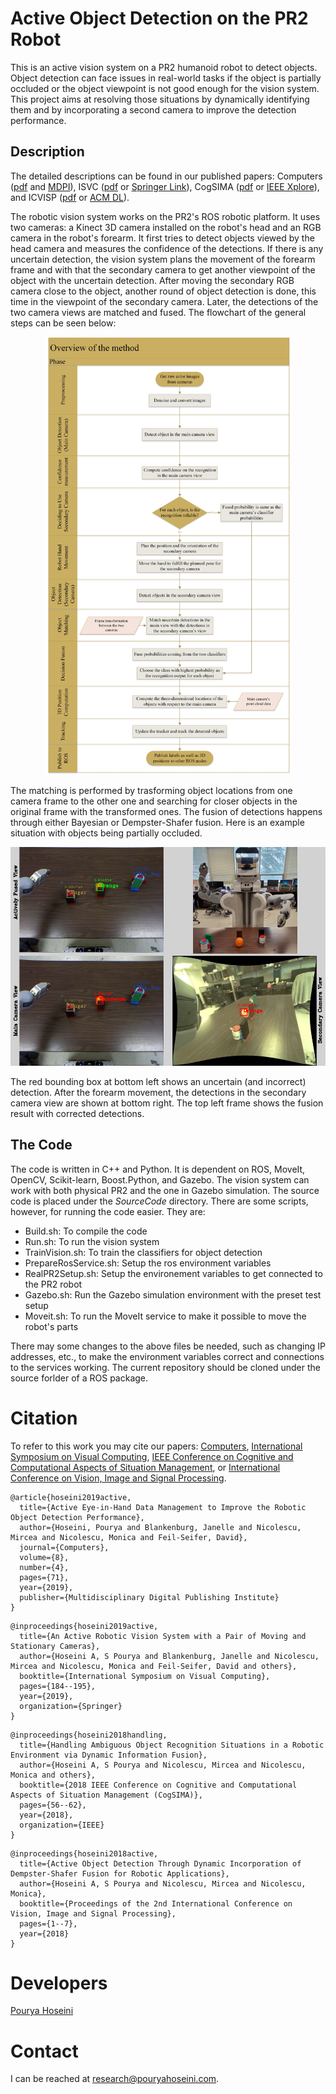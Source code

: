 # Active Object Detection on the PR2 Robot
This is an active vision system on a PR2 humanoid robot to detect objects. Object detection can face issues in real-world tasks if the object is partially occluded or the object viewpoint is not good enough for the vision system. This project aims at resolving those situations by dynamically identifying them and by incorporating a second camera to improve the detection performance.

## Description
The detailed descriptions can be found in our published papers: Computers ([pdf](docs/2019-Computers.pdf) and [MDPI](https://doi.org/10.3390/computers8040071)), ISVC ([pdf](docs/ISVC_Hoseini.pdf) or [Springer Link](https://doi.org/10.1007/978-3-030-33723-0_15)), CogSIMA ([pdf](docs/2018-CogSIMA.pdf) or [IEEE Xplore](https://doi.org/10.1109/COGSIMA.2018.8423982)), and ICVISP ([pdf](docs/2018-ICVISP.pdf) or [ACM DL](https://doi.org/10.1145/3271553.3271564)).

The robotic vision system works on the PR2's ROS robotic platform. It uses two cameras: a Kinect 3D camera installed on the robot's head and an RGB camera in the robot's forearm. It first tries to detect objects viewed by the head camera and measures the confidence of the detections. If there is any uncertain detection, the vision system plans the movement of the forearm frame and with that the secondary camera to get another viewpoint of the object with the uncertain detection. After moving the secondary RGB camera close to the object, another round of object detection is done, this time in the viewpoint of the secondary camera. Later, the detections of the two camera views are matched and fused. The flowchart of the general steps can be seen below:
<p align="center">
  <img src="./docs/flowchart.jpg" alt="Flowchart of the active robotic vision system" height=700/>
</p>

The matching is performed by trasforming object locations from one camera frame to the other one and searching for closer objects in the original frame with the transformed ones. The fusion of detections happens through either Bayesian or Dempster-Shafer fusion. Here is an example situation with objects being partially occluded. 
<p align="center">
  <img src="./docs/example.jpg" alt="Example detections" height=350/>
</p>

The red bounding box at bottom left shows an uncertain (and incorrect) detection. After the forearm movement, the detections in the secondary camera view are shown at bottom right. The top left frame shows the fusion result with corrected detections.

## The Code
The code is written in C++ and Python. It is dependent on ROS, MoveIt, OpenCV, Scikit-learn, Boost.Python, and Gazebo. The vision system can work with both physical PR2 and the one in Gazebo simulation. The source code is placed under the *SourceCode* directory. There are some scripts, however, for running the code easier. They are:
* Build.sh: To compile the code
* Run.sh: To run the vision system
* TrainVision.sh: To train the classifiers for object detection
* PrepareRosService.sh: Setup the ros environment variables
* RealPR2Setup.sh: Setup the environement variables to get connected to the PR2 robot
* Gazebo.sh: Run the Gazebo simulation environment with the preset test setup
* Moveit.sh: To run the MoveIt service to make it possible to move the robot's parts

There may some changes to the above files be needed, such as changing IP addresses, etc., to make the environment variables correct and connections to the services working. The current repository should be cloned under the source forlder of a ROS package.

# Citation
To refer to this work you may cite our papers: [Computers](https://doi.org/10.3390/computers8040071), [International Symposium on Visual Computing](https://doi.org/10.1007/978-3-030-33723-0_15), [IEEE Conference on Cognitive and Computational Aspects of Situation Management](https://doi.org/10.1109/COGSIMA.2018.8423982), or [International Conference on Vision, Image and Signal Processing](https://doi.org/10.1145/3271553.3271564).
```
@article{hoseini2019active,
  title={Active Eye-in-Hand Data Management to Improve the Robotic Object Detection Performance},
  author={Hoseini, Pourya and Blankenburg, Janelle and Nicolescu, Mircea and Nicolescu, Monica and Feil-Seifer, David},
  journal={Computers},
  volume={8},
  number={4},
  pages={71},
  year={2019},
  publisher={Multidisciplinary Digital Publishing Institute}
}
```
```
@inproceedings{hoseini2019active,
  title={An Active Robotic Vision System with a Pair of Moving and Stationary Cameras},
  author={Hoseini A, S Pourya and Blankenburg, Janelle and Nicolescu, Mircea and Nicolescu, Monica and Feil-Seifer, David and others},
  booktitle={International Symposium on Visual Computing},
  pages={184--195},
  year={2019},
  organization={Springer}
}
```
```
@inproceedings{hoseini2018handling,
  title={Handling Ambiguous Object Recognition Situations in a Robotic Environment via Dynamic Information Fusion},
  author={Hoseini A, S Pourya and Nicolescu, Mircea and Nicolescu, Monica and others},
  booktitle={2018 IEEE Conference on Cognitive and Computational Aspects of Situation Management (CogSIMA)},
  pages={56--62},
  year={2018},
  organization={IEEE}
}
```
```
@inproceedings{hoseini2018active,
  title={Active Object Detection Through Dynamic Incorporation of Dempster-Shafer Fusion for Robotic Applications},
  author={Hoseini A, S Pourya and Nicolescu, Mircea and Nicolescu, Monica},
  booktitle={Proceedings of the 2nd International Conference on Vision, Image and Signal Processing},
  pages={1--7},
  year={2018}
}
```

# Developers
[Pourya Hoseini](https://github.com/pouryahoseini/)

# Contact
I can be reached at research@pouryahoseini.com.
